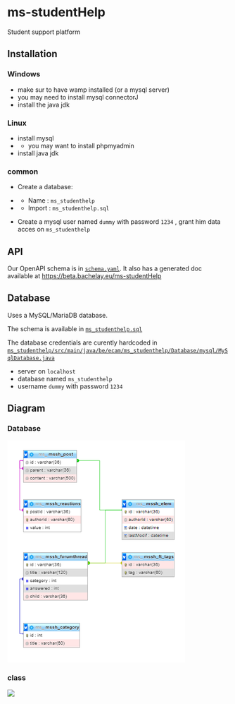 # ms-studentHelp
Student support platform <br />

## Installation

### Windows
- make sur to have wamp installed (or a mysql server)
- you may need to install mysql connectorJ
- install the java jdk

### Linux
- install mysql
- - you may want to install phpmyadmin
- install java jdk


### common
- Create a database:
- - Name : `ms_studenthelp`
- - Import : `ms_studenthelp.sql`

- Create a mysql user named `dummy` with password `1234` , grant him data acces on `ms_studenthelp`

## API

Our OpenAPI schema is in [`schema.yaml`](schema.yaml).
It also has a generated doc available at https://beta.bachelay.eu/ms-studentHelp

## Database

Uses a MySQL/MariaDB database.

The schema is available in [`ms_studenthelp.sql`](ms_studenthelp.sql)

The database credentials are curently hardcoded in [`ms_studenthelp/src/main/java/be/ecam/ms_studenthelp/Database/mysql/MySqlDatabase.java`](ms_studenthelp/src/main/java/be/ecam/ms_studenthelp/Database/mysql/MySqlDatabase.java)

- server on `localhost`
- database named `ms_studenthelp`
- username `dummy` with password `1234`



## Diagram
### Database
![](ms_studenthelp.png)


### class
![](https://lucid.app/publicSegments/view/9de2afd8-5cb7-414e-8c9d-8eb506c31ad0/image.png)
